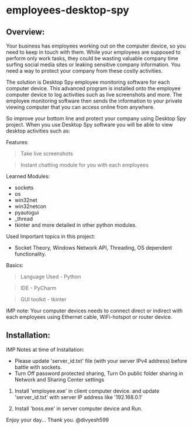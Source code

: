 # employees-desktop-spy

Overview:
--------------------

Your business has employees working out on the computer device, so you need to keep in touch with them. While your employees are supposed to perform only work tasks, they could be wasting valuable company time surfing social media sites or leaking sensitive company information. You need a way to protect your company from these costly activities.

The solution is Desktop Spy employee monitoring software for each computer device. This advanced program is installed onto the employee computer device to log activities such as live screenshots and more. The employee monitoring software then sends the information to your private viewing computer that you can access online from anywhere.

So improve your bottom line and protect your company using Desktop Spy project. When you use Desktop Spy software you will be able to view desktop activities such as:

Features:
> Take live screenshots

> Instant chatting module for you with each employees

Learned Modules:
* sockets
* os
* win32net
* win32netcon
* pyautogui
* _thread
* tkinter and more detailed in other python modules.

Used Important topics in this project:
* Socket Theory, Windows Network API, Threading, OS dependent functionality.

Basics:
> Language Used - Python

> IDE - PyCharm

> GUI toolkit - tkinter

IMP note:
Your computer devices needs to connect direct or indirect with each employees using Ethernet cable, WiFi-hotspot or router device.

Installation:
--------------------------

IMP Notes at time of Installation:
* Please update 'server_id.txt' file (with your server IPv4 address) before battle with sockets.
* Turn Off password protected sharing, Turn On public folder sharing in Network and Sharing Center settings

1. Install 'employee.exe' in client computer device. and update 'server_id.txt' with server IP address like '192.168.0.1'

2. Install 'boss.exe' in server computer device and Run.

Enjoy your day... Thank you. @divyesh599
